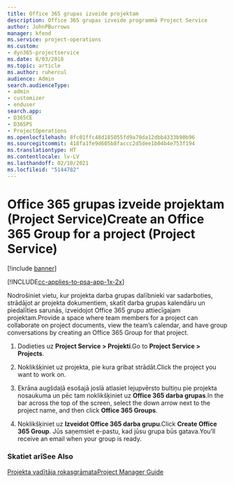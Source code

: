 ```yaml
---
title: Office 365 grupas izveide projektam
description: Office 365 grupas izveide programmā Project Service
author: JohnPBurrows
manager: kfend
ms.service: project-operations
ms.custom:
- dyn365-projectservice
ms.date: 8/03/2018
ms.topic: article
ms.author: ruhercul
audience: Admin
search.audienceType:
- admin
- customizer
- enduser
search.app:
- D365CE
- D365PS
- ProjectOperations
ms.openlocfilehash: 8fc01ffc48d185055fd9a70da12dbb4333b90b96
ms.sourcegitcommit: 418fa1fe9d605b8faccc2d5dee1b04b4e753f194
ms.translationtype: HT
ms.contentlocale: lv-LV
ms.lasthandoff: 02/10/2021
ms.locfileid: "5144782"
---
```

# <a name="create-an-office-365-group-for-a-project-project-service"></a><span data-ttu-id="35b19-103">Office 365 grupas izveide projektam (Project Service)</span><span class="sxs-lookup"><span data-stu-id="35b19-103">Create an Office 365 Group for a project (Project Service)</span></span>

[!include [banner](../includes/psa-now-project-operations.md)]

[!INCLUDE[cc-applies-to-psa-app-1x-2x](../includes/cc-applies-to-psa-app-1x-2x.md)]

<span data-ttu-id="35b19-104">Nodrošiniet vietu, kur projekta darba grupas dalībnieki var sadarboties, strādājot ar projekta dokumentiem, skatīt darba grupas kalendāru un piedalīties sarunās, izveidojot Office 365 grupu attiecīgajam projektam.</span><span class="sxs-lookup"><span data-stu-id="35b19-104">Provide a space where team members for a project can collaborate on project documents, view the team’s calendar, and have group conversations by creating an Office 365 Group for that project.</span></span>  
  
1.  <span data-ttu-id="35b19-105">Dodieties uz **Project Service > Projekti**.</span><span class="sxs-lookup"><span data-stu-id="35b19-105">Go to **Project Service > Projects**.</span></span>  
  
2.  <span data-ttu-id="35b19-106">Noklikšķiniet uz projekta, pie kura gribat strādāt.</span><span class="sxs-lookup"><span data-stu-id="35b19-106">Click the project you want to work on.</span></span>  
  
3.  <span data-ttu-id="35b19-107">Ekrāna augšdaļā esošajā joslā atlasiet lejupvērsto bultiņu pie projekta nosaukuma un pēc tam noklikšķiniet uz **Office 365 darba grupas**.</span><span class="sxs-lookup"><span data-stu-id="35b19-107">In the bar across the top of the screen, select the down arrow next to the project name, and then click **Office 365 Groups**.</span></span>  
  
4.  <span data-ttu-id="35b19-108">Noklikšķiniet uz **Izveidot Office 365 darba grupu**.</span><span class="sxs-lookup"><span data-stu-id="35b19-108">Click **Create Office 365 Group**.</span></span> <span data-ttu-id="35b19-109">Jūs saņemsiet e-pastu, kad jūsu grupa būs gatava.</span><span class="sxs-lookup"><span data-stu-id="35b19-109">You’ll receive an email when your group is ready.</span></span>  
  
### <a name="see-also"></a><span data-ttu-id="35b19-110">Skatiet arī</span><span class="sxs-lookup"><span data-stu-id="35b19-110">See Also</span></span>  
 [<span data-ttu-id="35b19-111">Projekta vadītāja rokasgrāmata</span><span class="sxs-lookup"><span data-stu-id="35b19-111">Project Manager Guide</span></span>](../psa/project-manager-guide.md)
